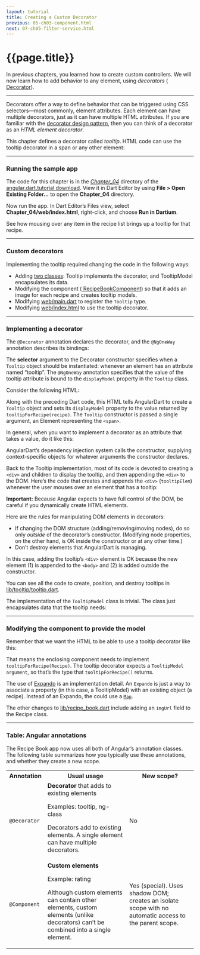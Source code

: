 ```yaml
---
layout: tutorial
title: Creating a Custom Decorator
previous: 05-ch03-component.html
next: 07-ch05-filter-service.html
---
```


# {{page.title}}


<p>In previous chapters, you learned how to create custom controllers. We will
now learn how to add behavior to any element, using <em>decorators</em>
(<a href="https://docs.angulardart.org/#angular-core-annotation.Decorator">
  Decorator</a>).</p>

<hr />

<p>Decorators offer a way to define behavior that can be triggered using
CSS selectors—most commonly, element attributes. Each element can have
multiple decorators, just as it can have multiple HTML attributes. If
you are familiar with the
<a href="http://en.wikipedia.org/wiki/Decorator_pattern">
  decorator design pattern</a>, then you can think of a decorator as an
<em>HTML element decorator</em>.</p>

<p>This chapter defines a decorator called <em>tooltip</em>. HTML code can
use the tooltip decorator in a span or any other element:</p>

<script type="template/code">
<span tooltip="tooltipForRecipe(recipe)">
  ...
</span>
</script>

<hr class="spacer" />

<h3 id="running-the-sample-app">Running the sample app</h3>
<p>The code for this chapter is in the
<em><a href="https://github.com/angular/angular.dart.tutorial/tree/master/Chapter_04">
  Chapter_04</a> </em> directory of the
<a href="https://github.com/angular/angular.dart.tutorial/archive/master.zip">
  angular.dart.tutorial download</a>. View it in Dart Editor by using
<strong>File &gt; Open Existing Folder...</strong> to open the
<strong>Chapter_04</strong> directory.</p>

<p>Now run the app. In Dart Editor’s Files view, select
<strong>Chapter_04/web/index.html</strong>, right-click, and choose
<strong>Run in Dartium</strong>.</p>

<p>See how mousing over any item in the recipe list brings up a tooltip
for that recipe.</p>

<hr class="spacer" />

<h3 id="custom-decorators">Custom decorators</h3>

<p>Implementing the tooltip required changing the code in the following
ways:</p>

<ul>
<li>Adding <a href="https://github.com/angular/angular.dart.tutorial/blob/master/Chapter_04/lib/tooltip/tooltip.dart">
  two classes</a>: Tooltip implements the decorator, and TooltipModel
  encapsulates its data.</li>
<li>Modifying the component (<a href="https://github.com/angular/angular.dart.tutorial/blob/master/Chapter_04/lib/component/recipe_book.dart">
  RecipeBookComponent</a>) so that it adds an image for each recipe and
  creates tooltip models.</li>
<li>Modifying
  <a href="https://github.com/angular/angular.dart.tutorial/blob/master/Chapter_04/web/main.dart">
    web/main.dart</a> to register the <code>Tooltip</code> type.</li>
<li>Modifying
  <a href="https://github.com/angular/angular.dart.tutorial/blob/master/Chapter_04/web/index.html">
    web/index.html</a> to use the tooltip decorator.</li>
</ul>

<hr class="spacer" />

<h3 id="implementing-a-decorator">Implementing a decorator</h3>

<p>The <code>@Decorator</code> annotation declares the decorator, and
the <code>@NgOneWay</code> annotation describes its bindings:</p>

<script type="template/code">
...
import 'package:angular/angular.dart';

@Decorator(selector: '[tooltip]')
class Tooltip {
  final dom.Element element;

  @NgOneWay('tooltip')
  TooltipModel displayModel;
  ...
  Tooltip(this.element) {
    ...
  }
  ...
}
</script>

<p>The <strong>selector</strong> argument to the Decorator constructor
specifies when a <code>Tooltip</code> object should be instantiated: whenever an
element has an attribute named “tooltip”. The <code>@NgOneWay</code>
annotation specifies that the value of the tooltip attribute is bound to
the <code>displayModel</code> property in the <code>Tooltip</code> class.</p>

<p>Consider the following HTML:</p>

<script type="template/code">
<span tooltip="tooltipForRecipe(recipe)">
</script>

<p>Along with the preceding Dart code, this HTML tells AngularDart to
create a <code>Tooltip</code> object and sets its <code>displayModel</code>
property to the value returned by <code>tooltipForRecipe(recipe)</code>. The
<code>Tooltip</code> constructor is passed a single argument, an Element
representing the <code>&lt;span&gt;</code>.</p>

<p>In general, when you want to implement a decorator as an attribute that
takes a value, do it like this:</p>

<script type="template/code">
@Decorator(selector: '[attributeName]')
class MyDecorator {
  @NgOneWay('attributeName')
  Model model;
  ...
  MyDecorator(/* Optional arguments */) {
    ...
  }
  ...
}
</script>

<p>AngularDart’s dependency injection system calls the constructor,
supplying context-specific objects for whatever arguments the
constructor declares.</p>

<p>Back to the Tooltip implementation, most of its code is devoted to
creating a <code>&lt;div&gt;</code> and children to display the tooltip,
and then appending the <code>&lt;div&gt;</code> to the DOM. Here’s the
code that creates and appends the <code>&lt;div&gt;</code>
(<code>tooltipElem</code>) whenever the user mouses over an element that
has a tooltip:</p>

<script type="template/code">
import 'dart:html' as dom;
...
// In an onMouseEnter handler:
tooltipElem = new dom.DivElement();

// ...Create children using info from displayModel...
// ...Add the children to the <div>...
// ...Style the <div>...

dom.document.body.append(tooltipElem);
</script>

<p><strong>Important:</strong> Because Angular expects to have full
control of the DOM, be careful if you dynamically create HTML
elements.</p>

<p>Here are the rules for manipulating DOM elements in decorators:</p>

<ul>
<li>If changing the DOM structure (adding/removing/moving nodes), do so
  only <em>outside</em> of the decorator’s constructor. (Modifying node
  properties, on the other hand, is OK inside the constructor or at any
  other time.)</li>
<li>Don’t destroy elements that AngularDart is managing.</li>
</ul>

<p>In this case, adding the tooltip’s <code>&lt;div&gt;</code> element is
OK because the new element (1) is appended to the
<code>&lt;body&gt;</code> and (2) is added outside the constructor.</p>

<p>You can see all the code to create, position, and destroy tooltips in
<a href="https://github.com/angular/angular.dart.tutorial/blob/master/Chapter_04/lib/tooltip/tooltip.dart">
lib/tooltip/tooltip.dart</a>.</p>

<p>The implementation of the <code>TooltipModel</code> class is trivial.
The class just encapsulates data that the tooltip needs:</p>

<script type="template/code">
class TooltipModel {
  final String imgUrl;
  final String text;
  final int imgWidth;

  TooltipModel(this.imgUrl, this.text, this.imgWidth);
}
</script>

<hr class="spacer" />

<h3 id="modifying-the-component-to-provide-the-model">Modifying the
component to provide the model</h3>

<p>Remember that we want the HTML to be able to use a tooltip decorator
like this:</p>

<script type="template/code">
<span tooltip="tooltipForRecipe(recipe)">
</script>

<p>That means the enclosing component needs to implement
<code>tooltipForRecipe(Recipe)</code>. The tooltip decorator expects a
<code>TooltipModel argument</code>, so that’s the type that
<code>tooltipForRecipe()</code> returns.</p>

<script type="template/code">
class RecipeBookComponent {
  ...
  static final tooltip = new Expando<TooltipModel>();
  TooltipModel tooltipForRecipe(Recipe recipe) {
    if (tooltip[recipe] == null) {
      tooltip[recipe] = new TooltipModel(recipe.imgUrl,
          "I don't have a picture of these recipes, "
          "so here's one of my cat instead!",
          80);
    }
    return tooltip[recipe]; // recipe.tooltip
}
</script>

<p>The use of <a href="https://api.dartlang.org/dart_core/Expando.html">
Expando</a> is an implementation detail. An <code>Expando</code>
is just a way to associate a property (in this case, a TooltipModel)
with an existing object (a recipe). Instead of an Expando, the could use a <a href="https://api.dartlang.org/apidocs/channels/stable/dartdoc-viewer/dart-core.Map">
<code>Map</code></a>.</p>

<p>The other changes to
<a href="https://github.com/angular/angular.dart.tutorial/blob/master/Chapter_04/lib/component/recipe_book.dart">
lib/recipe_book.dart</a>
include adding an <code>imgUrl</code> field to the Recipe class.</p>

<hr class="spacer" />

<h3 id="table-angular-annotations">Table: Angular annotations</h3>
<p>The Recipe Book app now uses all both of Angular’s annotation classes.
The following table summarizes how you typically use these annotations,
and whether they create a new scope.</p>

<table>
<tr>
  <th>Annotation</th> <th>Usual usage</th> <th>New scope?</th>
</tr>
<tr>
  <td><code>@Decorator</code></td>
  <td> <b>Decorator</b> that adds to existing elements
    <p>
      Examples: tooltip, ng-class
    </p>
    <p>
      Decorators add to existing elements.
      A single element can have multiple decorators.
    </p>
  </td>
  <td> No </td>
</tr>
<tr>
  <td><code>@Component</code></td>
  <td> <b>Custom elements</b>
    <p>
      Example: rating
    </p>
    <p>
      Although custom elements can contain other elements,
      custom elements (unlike decorators) can’t be combined into
      a single element.
    </p>
  </td>
  <td> Yes (special).
    Uses shadow DOM;
    creates an isolate scope with no automatic access to
    the parent scope.
  </td>
</tr>
</table>
